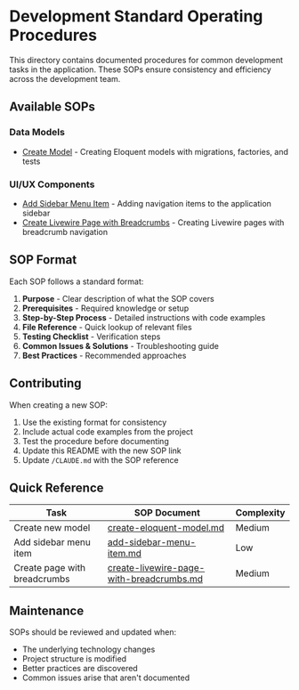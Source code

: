 # Development Standard Operating Procedures

This directory contains documented procedures for common development tasks in the application. These SOPs ensure consistency and efficiency across the development team.

## Available SOPs

### Data Models
- [Create Model](./create-eloquent-model.md) - Creating Eloquent models with migrations, factories, and tests

### UI/UX Components
- [Add Sidebar Menu Item](./add-sidebar-menu-item.md) - Adding navigation items to the application sidebar
- [Create Livewire Page with Breadcrumbs](./create-livewire-page-with-breadcrumbs.md) - Creating Livewire pages with breadcrumb navigation

## SOP Format

Each SOP follows a standard format:
1. **Purpose** - Clear description of what the SOP covers
2. **Prerequisites** - Required knowledge or setup
3. **Step-by-Step Process** - Detailed instructions with code examples
4. **File Reference** - Quick lookup of relevant files
5. **Testing Checklist** - Verification steps
6. **Common Issues & Solutions** - Troubleshooting guide
7. **Best Practices** - Recommended approaches

## Contributing

When creating a new SOP:
1. Use the existing format for consistency
2. Include actual code examples from the project
3. Test the procedure before documenting
4. Update this README with the new SOP link
5. Update `/CLAUDE.md` with the SOP reference

## Quick Reference

| Task | SOP Document | Complexity |
|------|--------------|------------|
| Create new model | [create-eloquent-model.md](./create-eloquent-model.md) | Medium |
| Add sidebar menu item | [add-sidebar-menu-item.md](./add-sidebar-menu-item.md) | Low |
| Create page with breadcrumbs | [create-livewire-page-with-breadcrumbs.md](./create-livewire-page-with-breadcrumbs.md) | Medium |

## Maintenance

SOPs should be reviewed and updated when:
- The underlying technology changes
- Project structure is modified
- Better practices are discovered
- Common issues arise that aren't documented